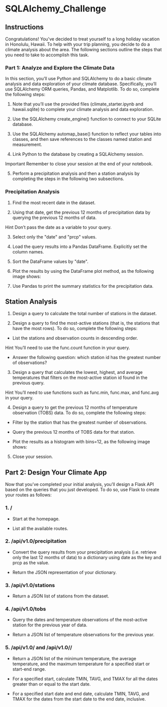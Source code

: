 # SQLAlchemy_Challenge


## Instructions
Congratulations! You've decided to treat yourself to a long holiday vacation in Honolulu, Hawaii. To help with your trip planning, you decide to do a climate analysis about the area. The following sections outline the steps that you need to take to accomplish this task.

### Part 1: Analyze and Explore the Climate Data
In this section, you’ll use Python and SQLAlchemy to do a basic climate analysis and data exploration of your climate database. Specifically, you’ll use SQLAlchemy ORM queries, Pandas, and Matplotlib. To do so, complete the following steps:


1. Note that you’ll use the provided files (climate_starter.ipynb and hawaii.sqlite) to complete your climate analysis and data exploration.


2. Use the SQLAlchemy create_engine() function to connect to your SQLite database.


3. Use the SQLAlchemy automap_base() function to reflect your tables into classes, and then save references to the classes named station and measurement.


4. Link Python to the database by creating a SQLAlchemy session.

Important Remember to close your session at the end of your notebook.



5. Perform a precipitation analysis and then a station analysis by completing the steps in the following two subsections.



### Precipitation Analysis


1. Find the most recent date in the dataset.


2. Using that date, get the previous 12 months of precipitation data by querying the previous 12 months of data.

Hint Don’t pass the date as a variable to your query.



3. Select only the "date" and "prcp" values.


4. Load the query results into a Pandas DataFrame. Explicitly set the column names.


5. Sort the DataFrame values by "date".


6. Plot the results by using the DataFrame plot method, as the following image shows:



7. Use Pandas to print the summary statistics for the precipitation data.



## Station Analysis


1. Design a query to calculate the total number of stations in the dataset.


2. Design a query to find the most-active stations (that is, the stations that have the most rows). To do so, complete the following steps:

- List the stations and observation counts in descending order.


Hint You’ll need to use the func.count function in your query.

- Answer the following question: which station id has the greatest number of observations?



3. Design a query that calculates the lowest, highest, and average temperatures that filters on the most-active station id found in the previous query.

Hint You’ll need to use functions such as func.min, func.max, and func.avg in your query.



4. Design a query to get the previous 12 months of temperature observation (TOBS) data. To do so, complete the following steps:


- Filter by the station that has the greatest number of observations.


- Query the previous 12 months of TOBS data for that station.


- Plot the results as a histogram with bins=12, as the following image shows:





5. Close your session.



## Part 2: Design Your Climate App
Now that you’ve completed your initial analysis, you’ll design a Flask API based on the queries that you just developed. To do so, use Flask to create your routes as follows:


### 1. /


- Start at the homepage.


- List all the available routes.




### 2. /api/v1.0/precipitation


- Convert the query results from your precipitation analysis (i.e. retrieve only the last 12 months of data) to a dictionary using date as the key and prcp as the value.


- Return the JSON representation of your dictionary.




### 3. /api/v1.0/stations

- Return a JSON list of stations from the dataset.



### 4. /api/v1.0/tobs


- Query the dates and temperature observations of the most-active station for the previous year of data.


- Return a JSON list of temperature observations for the previous year.




### 5. /api/v1.0/<start> and /api/v1.0/<start>/<end>


- Return a JSON list of the minimum temperature, the average temperature, and the maximum temperature for a specified start or start-end range.


- For a specified start, calculate TMIN, TAVG, and TMAX for all the dates greater than or equal to the start date.


- For a specified start date and end date, calculate TMIN, TAVG, and TMAX for the dates from the start date to the end date, inclusive.
